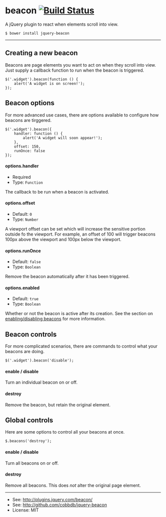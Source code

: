 # beacon [![Build Status](https://travis-ci.org/cobbdb/jquery-beacon.svg)](https://travis-ci.org/cobbdb/jquery-beacon)

A jQuery plugin to react when elements scroll into view.

    $ bower install jquery-beacon

-------------
## Creating a new beacon
Beacons are page elements you want to act on when they scroll into view.
Just supply a callback function to run when the beacon is triggered.

    $('.widget').beacon(function () {
        alert('A widget is on screen!');
    });

## Beacon options
For more advanced use cases, there are options available to configure how beacons are tirggered.

    $('.widget').beacon({
        handler: function () {
            alert('A widget will soon appear!');
        },
        offset: 150,
        runOnce: false
    });

#### options.handler
* Required
* Type: ```Function```

The callback to be run when a beacon is activated.

#### options.offset
* Default: ```0```
* Type: ```Number```

A viewport offset can be set which will increase the sensitive portion outside fo the viewport.
For example, an offset of 100 will trigger beacons 100px above the viewport and 100px below the viewport.

#### options.runOnce
* Default: ```false```
* Type: ```Boolean```

Remove the beacon automatically after it has been triggered.

#### options.enabled
* Default: ```true```
* Type: ```Boolean```

Whether or not the beacon is active after its creation. See the section on [enabling/disabling beacons](#con_enable) for more information.

## Beacon controls
For more complicated scenarios, there are commands to control what your beacons are doing.

    $('.widget').beacon('disable');

#### enable / disable <a name="con_enable"></a>
Turn an individual beacon on or off.

#### destroy
Remove the beacon, but retain the original element.

## Global controls
Here are some options to control all your beacons at once.

    $.beacons('destroy');

#### enable / disable
Turn all beacons on or off.

#### destroy
Remove all beacons. This does *not* alter the original page element.

---------
* See: http://plugins.jquery.com/beacon/
* See: http://github.com/cobbdb/jquery-beacon
* License: MIT
